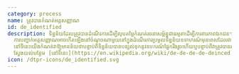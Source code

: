 ```yaml
---
category: process
name: ត្រូវបានកំណត់អត្តសញ្ញាណ
id: de_identified
description: ទិន្នន័យដែលត្រូវបានដំណើរការដើម្បីលុបតម្លៃកំណត់រចនាសម្ព័ន្ធជាធម្មតាដើម្បីការពារភាពឯកជន។
  ការបញ្ជាក់អត្តសញ្ញាណអាចកើតឡើងនៅចំណុចណាមួយនៅក្នុងដំណើរការប្រមូលទិន្នន័យឧទាហរណ៍មុនពេលដែលវាត្រូវបានរក្សាទុកនៅក្នុងឃ្លាំងទិន្នន័យឬមុនពេលដែលវាត្រូវបានបោះពុម្ពផ្សាយ។
  នៅទីនេះយើងកំណត់វាឱ្យមានន័យថាបន្ទាប់ពីទិន្នន័យបានបន្សល់ទុកនូវឧបករណ៍ផ្នែករឹងរួចហើយឬបន្ទាប់ពីវាត្រូវបានរក្សាទុកនៅក្នុងឃ្លាំងទិន្នន័យ។
  ស្វែងយល់បន្ថែម [នៅទីនេះ](https://en.wikipedia.org/wiki/de-de-de-de-deinced)
icon: /dtpr-icons/de_identified.svg
---
```

